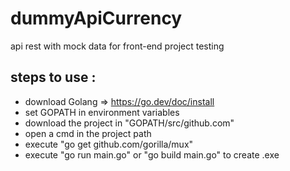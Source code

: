 # dummyApiCurrency
api rest with mock data for front-end project testing

## steps to use :

* download Golang => https://go.dev/doc/install
* set GOPATH in environment variables
* download the project in "GOPATH/src/github.com"
* open a cmd in the project path
* execute "go get github.com/gorilla/mux"
* execute "go run main.go" or "go build main.go" to create .exe
